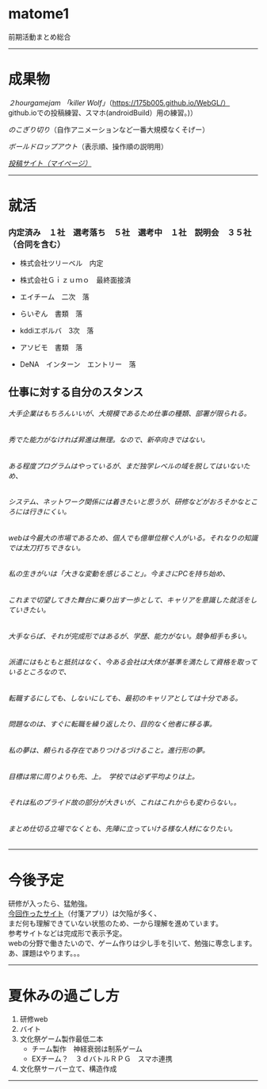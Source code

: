 # matome1
前期活動まとめ総合

---

# 成果物

*２hourgamejam 「killer Wolf」*（https://175b005.github.io/WebGL/）  
github.ioでの投稿練習、スマホ(androidBuild）用の練習。)）

*のこぎり切り*（自作アニメーションなど一番大規模なくそげー）

*ボールドロップアウト*（表示順、操作順の説明用）

*[投稿サイト（マイページ）](https://unityroom.com/users/avb53zq0u4p6flm18djx)*

---

# 就活

### 内定済み　１社　選考落ち　５社　選考中　１社　説明会　３５社（合同を含む）

- 株式会社ツリーベル　内定

- 株式会社Ｇｉｚｕｍｏ　最終面接済

- エイチーム　二次　落

- らいぞん　書類　落

- kddiエボルバ　3次　落

- アソビモ　書類　落

- DeNA　インターン　エントリー　落

## 仕事に対する自分のスタンス

###### 大手企業はもちろんいいが、大規模であるため仕事の種類、部署が限られる。

###### 秀でた能力がなければ昇進は無理。なので、新卒向きではない。

###### ある程度プログラムはやっているが、まだ独学レベルの域を脱してはいないため、

###### システム、ネットワーク関係には着きたいと思うが、研修などがおろそかなところには行きにくい。

###### webは今最大の市場であるため、個人でも億単位稼ぐ人がいる。それなりの知識では太刀打ちできない。

###### 私の生きがいは「大きな変動を感じること」。今まさにPCを持ち始め、

###### これまで切望してきた舞台に乗り出す一歩として、キャリアを意識した就活をしていきたい。

###### 大手ならば、それが完成形ではあるが、学歴、能力がない。競争相手も多い。

###### 派遣にはもともと抵抗はなく、今ある会社は大体が基準を満たして資格を取っているところなので、

###### 転職するにしても、しないにしても、最初のキャリアとしては十分である。

###### 問題なのは、すぐに転職を繰り返したり、目的なく他者に移る事。

###### 私の夢は、頼られる存在でありつけるづけること。進行形の夢。

###### 目標は常に周りよりも先、上。　学校では必ず平均よりは上。

###### それは私のプライド故の部分が大きいが、これはこれからも変わらない。。

###### まとめ仕切る立場でなくとも、先陣に立っていける様な人材になりたい。

---

# 今後予定

研修が入ったら、猛勉強。  
[今回作ったサイト](http://52.197.84.45/bbs.php)（付箋アプリ）は欠陥が多く、  
まだ何も理解できていない状態のため、一から理解を進めています。   
参考サイトなどは完成形で表示予定。  
webの分野で働きたいので、ゲーム作りは少し手を引いて、勉強に専念します。  
あ、課題はやります。。。

---

# 夏休みの過ごし方

1. 研修web
2. バイト
3. 文化祭ゲーム製作最低二本  
      - チーム製作　神経衰弱は制系ゲーム
      - EXチーム？　３ｄバトルＲＰＧ　スマホ連携
4. 文化祭サーバー立て、構造作成

---




